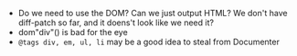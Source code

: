 - Do we need to use the DOM? Can we just output HTML? We don't have diff-patch so far, and it doens't look like we need it?
- dom"div"() is bad for the eye
- `@tags div, em, ul, li` may be a good idea to steal from Documenter
